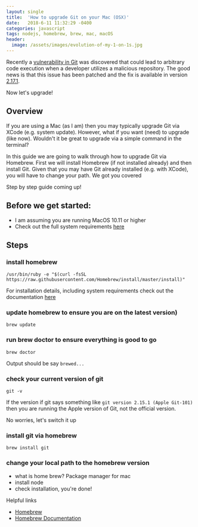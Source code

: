 ```yaml
---
layout: single
title:  'How to upgrade Git on your Mac (OSX)'
date:   2018-6-11 11:32:29 -0400
categories: javascript
tags: nodejs, homebrew, brew, mac, macOS
header:
  image: /assets/images/evolution-of-my-1-on-1s.jpg
---
```


Recently a [vulnerability in Git](https://threatpost.com/bug-in-git-opens-developer-systems-up-to-attack/132395/) was discovered that could lead to arbitrary code execution when a developer utilizes a malicious repository. The good news is that this issue has been patched and the fix is available in version [2.17.1](https://marc.info/?l=git&m=152761328506724&w=2).  

Now let's upgrade!

## Overview
If you are using a Mac (as I am) then you may typically upgrade Git via XCode (e.g. system update).  However, what if you want (need) to upgrade (like now).  Wouldn't it be great to upgrade via a simple command in the terminal?

In this guide we are going to walk through how to upgrade Git via Homebrew.  First we will install Homebrew (if not installed already) and then install Git. Given that you may have Git already installed (e.g. with XCode), you will have to change your path.  We got you covered

Step by step guide coming up!

## Before we get started:
- I am assuming you are running MacOS 10.11 or higher
- Check out the full system requirements [here](https://docs.brew.sh/Installation)

## Steps

### install homebrew
```
/usr/bin/ruby -e "$(curl -fsSL https://raw.githubusercontent.com/Homebrew/install/master/install)"
```
For installation details, including system requirements check out the documentation [here](https://docs.brew.sh/Installation)


### update homebrew to ensure you are on the latest version)
```
brew update
```

### run brew doctor to ensure everything is good to go
```
brew doctor
```

Output should be say `brewed...`

### check your current version of git
```
git -v
```

If the version if git says something like
`git version 2.15.1 (Apple Git-101)`
then you are running the Apple version of Git, not the official version.

No worries, let's switch it up

### install git via homebrew
```
brew install git
```

### change your local path to the homebrew version

- what is home brew? Package manager for mac
- install node
- check installation, you're done!

Helpful links
- [Homebrew](https://brew.sh)
- [Homebrew Documentation](https://docs.brew.sh)
